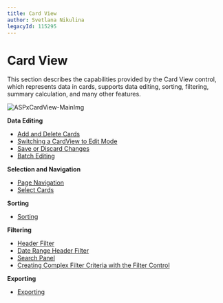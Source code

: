 ```yaml
---
title: Card View
author: Svetlana Nikulina
legacyId: 115295
---
```

# Card View
This section describes the capabilities provided by the Card View control, which represents data in cards, supports data editing, sorting, filtering, summary calculation, and many other features.

![ASPxCardView-MainImg](../images/img118478.png)

**Data Editing**
* [Add and Delete Cards](card-view/data-editing/add-and-delete-cards.md)
* [Switching a CardView to Edit Mode](card-view/data-editing/switching-a-cardview-to-edit-mode.md)
* [Save or Discard Changes ](card-view/data-editing/save-or-discard-changes.md)
* [Batch Editing](card-view/data-editing/batch-editing.md)

**Selection and Navigation**
* [Page Navigation](card-view/selection-and-navigation/page-navigation.md)
* [Select Cards](card-view/selection-and-navigation/select-cards.md)

**Sorting**
* [Sorting](card-view/sorting.md)

**Filtering**
* [Header Filter](card-view/filtering/header-filter.md)
* [Date Range Header Filter](card-view/filtering/date-range-header-filter.md)
* [Search Panel](card-view/filtering/search-panel.md)
* [Creating Complex Filter Criteria with the Filter Control](card-view/filtering/creating-complex-filter-criteria-with-the-filter-control.md)

**Exporting**
* [Exporting](card-view/exporting/exporting.md)
